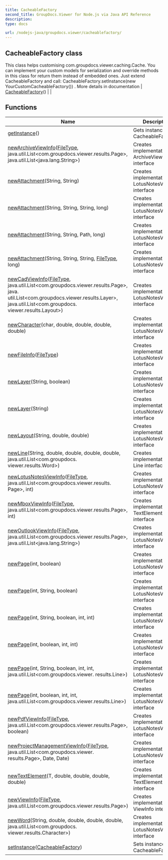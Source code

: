 ```yaml
---
title: CacheableFactory
second_title: GroupDocs.Viewer for Node.js via Java API Reference
description: 
type: docs

url: /nodejs-java/groupdocs.viewer/cacheablefactory/
---
```


## CacheableFactory class
This class helps customising  com.groupdocs.viewer.caching.Cache.
 You can implement your custom models for serialization and override methods in this class for return them instead of embedded ones.
 Just extend CacheableFactory and call:
  CacheableFactory.setInstance(new YourCustomCacheableFactory()) .
 More details in documentation
| [CacheableFactory](cacheablefactory)() |  |

## Functions

| Name | Description |
| --- | --- |
| [getInstance](getinstance)() | Gets instance of CacheableFactory |
| [newArchiveViewInfo](newarchiveviewinfo)([FileType](../filetype), java.util.List<com.groupdocs.viewer.results.Page>,  java.util.List<java.lang.String>) | Creates implementation of ArchiveViewInfo interface |
| [newAttachment](newattachment)(String, String) | Creates implementation of LotusNotesViewInfo interface |
| [newAttachment](newattachment)(String, String, String, long) | Creates implementation of LotusNotesViewInfo interface |
| [newAttachment](newattachment)(String, String, Path, long) | Creates implementation of LotusNotesViewInfo interface |
| [newAttachment](newattachment)(String, String, String, [FileType](../filetype), long) | Creates implementation of LotusNotesViewInfo interface |
| [newCadViewInfo](newcadviewinfo)([FileType](../filetype), java.util.List<com.groupdocs.viewer.results.Page>, java. util.List<com.groupdocs.viewer.results.Layer>, java.util.List<com.groupdocs. viewer.results.Layout>) | Creates implementation of LotusNotesViewInfo interface |
| [newCharacter](newcharacter)(char, double, double, double, double) | Creates implementation of LotusNotesViewInfo interface |
| [newFileInfo](newfileinfo)([FileType](../filetype)) | Creates implementation of LotusNotesViewInfo interface |
| [newLayer](newlayer)(String, boolean) | Creates implementation of LotusNotesViewInfo interface |
| [newLayer](newlayer)(String) | Creates implementation of LotusNotesViewInfo interface |
| [newLayout](newlayout)(String, double, double) | Creates implementation of LotusNotesViewInfo interface |
| [newLine](newline)(String, double, double, double, double, java.util.List<com.groupdocs. viewer.results.Word>) | Creates implementation of Line interface |
| [newLotusNotesViewInfo](newlotusnotesviewinfo)([FileType](../filetype), java.util.List<com.groupdocs.viewer.results. Page>, int) | Creates implementation of LotusNotesViewInfo interface |
| [newMboxViewInfo](newmboxviewinfo)([FileType](../filetype), java.util.List<com.groupdocs.viewer.results.Page>, int) | Creates implementation of TextElement interface |
| [newOutlookViewInfo](newoutlookviewinfo)([FileType](../filetype), java.util.List<com.groupdocs.viewer.results.Page>,  java.util.List<java.lang.String>) | Creates implementation of LotusNotesViewInfo interface |
| [newPage](newpage)(int, boolean) | Creates implementation of LotusNotesViewInfo interface |
| [newPage](newpage)(int, String, boolean) | Creates implementation of LotusNotesViewInfo interface |
| [newPage](newpage)(int, String, boolean, int, int) | Creates implementation of LotusNotesViewInfo interface |
| [newPage](newpage)(int, boolean, int, int) | Creates implementation of LotusNotesViewInfo interface |
| [newPage](newpage)(int, String, boolean, int, int, java.util.List<com.groupdocs.viewer. results.Line>) | Creates implementation of LotusNotesViewInfo interface |
| [newPage](newpage)(int, boolean, int, int, java.util.List<com.groupdocs.viewer.results.Line>) | Creates implementation of LotusNotesViewInfo interface |
| [newPdfViewInfo](newpdfviewinfo)([FileType](../filetype), java.util.List<com.groupdocs.viewer.results.Page>,  boolean) | Creates implementation of LotusNotesViewInfo interface |
| [newProjectManagementViewInfo](newprojectmanagementviewinfo)([FileType](../filetype), java.util.List<com.groupdocs.viewer. results.Page>, Date, Date) | Creates implementation of LotusNotesViewInfo interface |
| [newTextElement](newtextelement)(T, double, double, double, double) | Creates implementation of TextElement interface |
| [newViewInfo](newviewinfo)([FileType](../filetype), java.util.List<com.groupdocs.viewer.results.Page>) | Creates implementation of ViewInfo interface |
| [newWord](newword)(String, double, double, double, double, java.util.List<com.groupdocs. viewer.results.Character>) | Creates implementation of LotusNotesViewInfo interface |
| [setInstance](setinstance)([CacheableFactory](../cacheablefactory)) | Sets instance of CacheableFactory |
